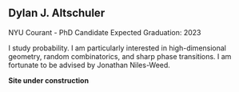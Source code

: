 ## Dylan J. Altschuler
NYU Courant - PhD Candidate 
Expected Graduation: 2023

I study probability. I am particularly interested in high-dimensional geometry, random combinatorics, and sharp phase transitions. I am fortunate to be advised by Jonathan Niles-Weed. 

**Site under construction**

